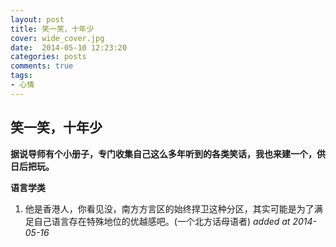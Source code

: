 ```yaml
---
layout: post
title: 笑一笑，十年少
cover: wide_cover.jpg
date:  2014-05-10 12:23:20
categories: posts
comments: true
tags:
- 心情
---
```


## 笑一笑，十年少

**据说导师有个小册子，专门收集自己这么多年听到的各类笑话，我也来建一个，供日后把玩。**

**语言学类**

1. 他是香港人，你看见没，南方方言区的始终捍卫这种分区，其实可能是为了满足自己语言存在特殊地位的优越感吧。(一个北方话母语者)
   *added at 2014-05-16*



